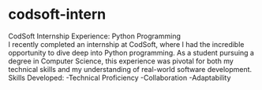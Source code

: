 # codsoft-intern
CodSoft Internship Experience: Python Programming   
I recently completed an internship at CodSoft, where I had the incredible opportunity to dive deep into Python programming. As a student pursuing a degree in Computer Science, this experience was pivotal for both my technical skills and my understanding of real-world software development.  
Skills Developed:
 -Technical Proficiency
 -Collaboration
 -Adaptability
